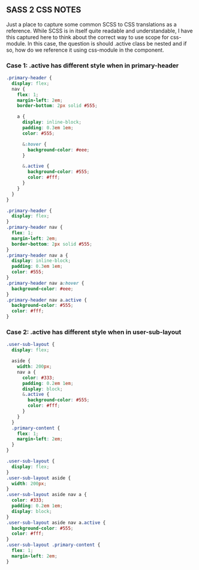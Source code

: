 SASS 2 CSS NOTES
----------------
Just a place to capture some common SCSS to CSS translations as a reference. While SCSS is in itself quite readable and understandable, I have this captured here to think about the correct way to use scope for css-module. In this case, the question is should .active class be nested and if so, how do we reference it using css-module in the component.

### Case 1: .active has different style when in primary-header

```scss
.primary-header {
  display: flex;
  nav {
    flex: 1;
    margin-left: 2em;
    border-bottom: 2px solid #555;

    a {
      display: inline-block;
      padding: 0.3em 1em;
      color: #555;

      &:hover {
        background-color: #eee;
      }

      &.active {
        background-color: #555;
        color: #fff;
      }
    }
  }
}
```

```css
.primary-header {
  display: flex;
}
.primary-header nav {
  flex: 1;
  margin-left: 2em;
  border-bottom: 2px solid #555;
}
.primary-header nav a {
  display: inline-block;
  padding: 0.3em 1em;
  color: #555;
}
.primary-header nav a:hover {
  background-color: #eee;
}
.primary-header nav a.active {
  background-color: #555;
  color: #fff;
}
```

### Case 2: .active has different style when in user-sub-layout

```scss
.user-sub-layout {
  display: flex;

  aside {
    width: 200px;
    nav a {
      color: #333;
      padding: 0.2em 1em;
      display: block;
      &.active {
        background-color: #555;
        color: #fff;
      }
    }
  }
  .primary-content {
    flex: 1;
    margin-left: 2em;
  }
}
```

```css
.user-sub-layout {
  display: flex;
}
.user-sub-layout aside {
  width: 200px;
}
.user-sub-layout aside nav a {
  color: #333;
  padding: 0.2em 1em;
  display: block;
}
.user-sub-layout aside nav a.active {
  background-color: #555;
  color: #fff;
}
.user-sub-layout .primary-content {
  flex: 1;
  margin-left: 2em;
}
```
